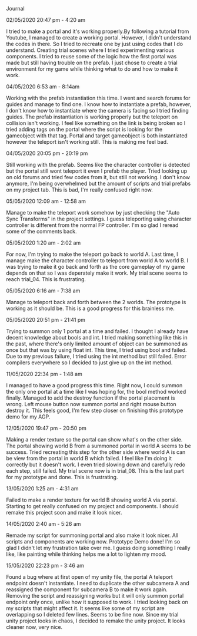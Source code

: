 Journal

02/05/2020
20:47 pm - 4:20 am

I tried to make a portal and it's working properly.By following a tutorial from Youtube, I managed to create a working portal. 
However, I didn't understand the codes in there. So I tried to recreate one by just using codes that I do understand. 
Creating trial scenes where I tried experimenting various components. 
I tried to reuse some of the logic how the first portal was made but still having trouble on the prefab.
I just chose to create a trial environment for my game while thinking what to do and how to make it work.


04/05/2020
6:53 am - 8:14am

Working with the prefab instantiation this time. I went and search forums for guides and manage to find one.
I know how to instantiate a prefab, however, I don't know how to instantiate where the camera is facing so I tried finding guides.
The prefab instantiation is working properly but the teleport on collision isn't working. 
I feel like something on the link is being broken so I tried adding tags on the portal where the script is looking for the gameobject with that tag.
Portal and target gameobject is both instantiated however the teleport isn't working still. 
This is making me feel bad.


04/05/2020
20:05 pm - 20:19 pm

Still working with the prefab. Seems like the character controller is detected but the portal still wont teleport it even I prefab the player.
Tried looking up on old forums and tried few codes from it, but still not working. 
I don't know anymore, I'm being overwhelmed but the amount of scripts and trial prefabs on my project tab. 
This is bad, I'm really confused right now. 


05/05/2020
12:09 am - 12:58 am

Manage to make the teleport work somehow by just checking the "Auto Sync Transforms" in the project settings. 
I guess teleporting using character controller is different from the normal FP controller. I'm so glad I reread some of the comments back.


05/05/2020
1:20 am - 2:02 am 

For now, I'm trying to make the teleport go back to world A. Last time, I manage make the character controller to teleport from world A to world B.
I was trying to make it go back and forth as the core gameplay of my game depends on that so I was deperately make it work. 
My trial scene seems to reach trial_04. This is frustrating. 


05/05/2020
6:16 am - 7:38 am

Manage to teleport back and forth between the 2 worlds. The prototype is working as it should be.
This is a good progress for this brainless me.


05/05/2020
20:51 pm  - 21:41 pm

Trying to summon only 1 portal at a time and failed. I thought I already have decent knowledge about bools and int.
I tried making something like this in the past, where there's only limited amount of object can be summoned as once but that was by using float int.
This time, I tried using bool and failed. Due to my previous failure, I tried using the int method but still failed.
Error compilers everywhere so I decided to just give up on the int method.


11/05/2020
22:34 pm -  1:48 am

I managed to have a good progress this time. Right now, I could summon the only one portal at a time like I was hoping for, the bool method worked finally.
Managed to add the destroy function if the portal placement is wrong. Left mouse button now summon portal and right mouse button destroy it.
This feels good, I'm few step closer on finishing this prototype demo for my AGP.


12/05/2020
19:47 pm - 20:50 pm

Making a render texture so the portal can show what's on the other side. The portal showing world B from a summoned portal in world A seems to be success.
Tried recreating this step for the other side where world A is can be view from  the portal in world B which failed.
I feel like I'm doing it correctly but it doesn't work. I even tried slowing down and carefully redo each step, still failed.
My trial scene now is in trial_08. This is the last part for my prototype and done. This is frustrating.


13/05/2020
1:25 am - 4:31 am 

Failed to make a render texture for world B showing world A via portal. 
Starting to get really confused on my project and components. 
I should remake this project soon and make it look nicer. 


14/05/2020
2:40 am - 5:26 am

Remade my script for summoning portal and also make it look nicer. All scripts and components are working now. Prototype Demo done!
I'm so glad I didn't let my frustration take over me. 
I guess doing something I really like, like painting while thinking helps me a lot to lighten my mood.


15/05/2020
22:23 pm - 3:46 am

Found a bug where at first open of my unity file, the portal A teleport endpoint doesn't instantiate.
I need to duplicate the other subcamera A and reassigned the component for subcamera B to make it work again.
Removing the script and reassigning works but it will only summon portal endpoint only once, unlike how it supposed to work.
I tried looking back on my scripts that might affect it. It seems like some of my script are overlapping so I deleted few lines. Seems to be fine now.
Since my trial unity project looks in chaos, I decided to remake the unity project.
It looks cleaner now, very nice.